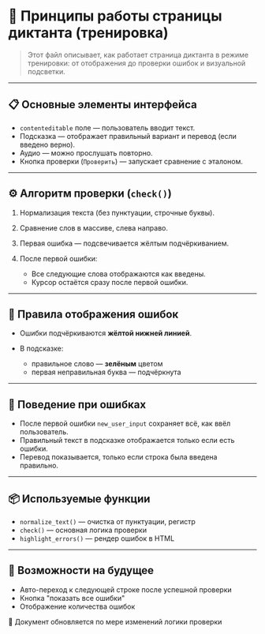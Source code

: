# 🧠 Принципы работы страницы диктанта (тренировка)

> Этот файл описывает, как работает страница диктанта в режиме тренировки: от отображения до проверки ошибок и визуальной подсветки.

---

## 📋 Основные элементы интерфейса

* `contenteditable` поле — пользователь вводит текст.
* Подсказка — отображает правильный вариант и перевод (если введено верно).
* Аудио — можно прослушать повторно.
* Кнопка проверки (`Проверить`) — запускает сравнение с эталоном.

---

## ⚙️ Алгоритм проверки (`check()`)

1. Нормализация текста (без пунктуации, строчные буквы).
2. Сравнение слов в массиве, слева направо.
3. Первая ошибка — подсвечивается жёлтым подчёркиванием.
4. После первой ошибки:

   * Все следующие слова отображаются как введены.
   * Курсор остаётся сразу после первой ошибки.

---

## 🎨 Правила отображения ошибок

* Ошибки подчёркиваются **жёлтой нижней линией**.
* В подсказке:

  * правильное слово — **зелёным** цветом
  * первая неправильная буква — подчёркнута

---

## 📌 Поведение при ошибках

* После первой ошибки `new_user_input` сохраняет всё, как ввёл пользователь.
* Правильный текст в подсказке отображается только если есть ошибки.
* Перевод показывается, только если строка была введена правильно.

---

## 📦 Используемые функции

* `normalize_text()` — очистка от пунктуации, регистр
* `check()` — основная логика проверки
* `highlight_errors()` — рендер ошибок в HTML

---

## 🧪 Возможности на будущее

* Авто-переход к следующей строке после успешной проверки
* Кнопка "показать все ошибки"
* Отображение количества ошибок

📍 Документ обновляется по мере изменений логики проверки
